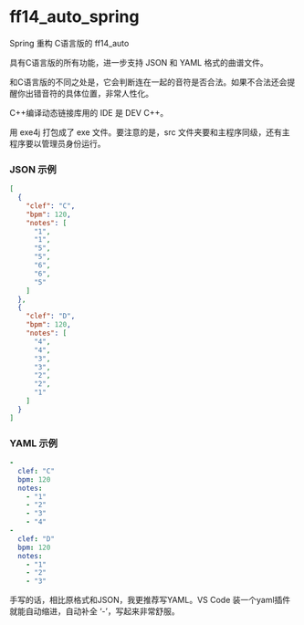 # ff14_auto_spring
Spring 重构 C语言版的 ff14_auto

具有C语言版的所有功能，进一步支持 JSON 和 YAML 格式的曲谱文件。

和C语言版的不同之处是，它会判断连在一起的音符是否合法。如果不合法还会提醒你出错音符的具体位置，非常人性化。

C++编译动态链接库用的 IDE 是 DEV C++。

用 exe4j 打包成了 exe 文件。要注意的是，src 文件夹要和主程序同级，还有主程序要以管理员身份运行。

### JSON 示例

```json
[
  {
    "clef": "C",
    "bpm": 120,
    "notes": [
      "1",
      "1",
      "5",
      "5",
      "6",
      "6",
      "5"
    ]
  },
  {
    "clef": "D",
    "bpm": 120,
    "notes": [
      "4",
      "4",
      "3",
      "3",
      "2",
      "2",
      "1"
    ]
  }
]
```

### YAML 示例

```yaml
-
  clef: "C"
  bpm: 120
  notes: 
    - "1"
    - "2"
    - "3"
    - "4"
-
  clef: "D"
  bpm: 120
  notes:
    - "1"
    - "2"
    - "3"

```
手写的话，相比原格式和JSON，我更推荐写YAML。VS Code 装一个yaml插件就能自动缩进，自动补全 ‘-’，写起来非常舒服。
